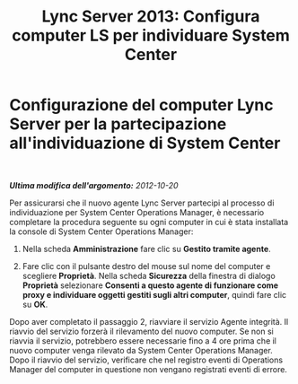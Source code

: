 ﻿---
title: "Lync Server 2013: Configura computer LS per individuare System Center"
TOCTitle: "Lync Server 2013: Configura computer LS per individuare System Center"
ms:assetid: 2f9c9cb0-3120-4571-9cd2-657c2123fe21
ms:mtpsurl: https://technet.microsoft.com/it-it/library/JJ204776(v=OCS.15)
ms:contentKeyID: 49300064
ms.date: 08/24/2015
mtps_version: v=OCS.15
ms.translationtype: HT
---

# Configurazione del computer Lync Server per la partecipazione all'individuazione di System Center

 

_**Ultima modifica dell'argomento:** 2012-10-20_

Per assicurarsi che il nuovo agente Lync Server partecipi al processo di individuazione per System Center Operations Manager, è necessario completare la procedura seguente su ogni computer in cui è stata installata la console di System Center Operations Manager:

1.  Nella scheda **Amministrazione** fare clic su **Gestito tramite agente**.

2.  Fare clic con il pulsante destro del mouse sul nome del computer e scegliere **Proprietà**. Nella scheda **Sicurezza** della finestra di dialogo **Proprietà** selezionare **Consenti a questo agente di funzionare come proxy e individuare oggetti gestiti sugli altri computer**, quindi fare clic su **OK**.

Dopo aver completato il passaggio 2, riavviare il servizio Agente integrità. Il riavvio del servizio forzerà il rilevamento del nuovo computer. Se non si riavvia il servizio, potrebbero essere necessarie fino a 4 ore prima che il nuovo computer venga rilevato da System Center Operations Manager. Dopo il riavvio del servizio, verificare che nel registro eventi di Operations Manager del computer in questione non vengano registrati eventi di errore.

